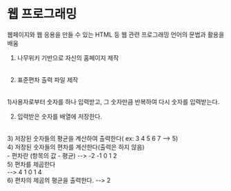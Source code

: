 # 웹 프로그래밍

웹페이지와 웹 응용을 만들 수 있는 HTML 등 웹 관련 프로그래밍 언어의 문법과 활용을 배움<br>

1. 나무위키 기반으로 자신의 홈페이지 제작<br><br>

2. 표준편차 출력 파일 제작<br><br>

1)사용자로부터 숫자를 하나 입력받고, 그 숫자만큼 반복하여 다시 숫자를 입력받는다.<br>

2) 입력받은 숫자를 배열에 저장한다.
<br>
3) 저장된 숫자들의 평균을 계산하여 출력한다( ex: 3 4 5 6 7 --> 5)
<br>
4) 저장된 숫자들의 편차를 계산한다(출력은 하지 않음)
<br>
    - 편차란 (항목의 값 - 평균) --> -2 -1 0 1 2
<br>
5) 편차를 제곱한다
<br>
   --> 4 1 0 1 4
<br>
6) 편차의 제곱의 평균을 출력한다. --> 2
<br>
 


